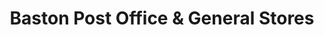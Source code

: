 ---
title: "Baston Post Office & General Stores"
url: /baston/baston-post-office-and-general-stores/
shop: convenience
---
